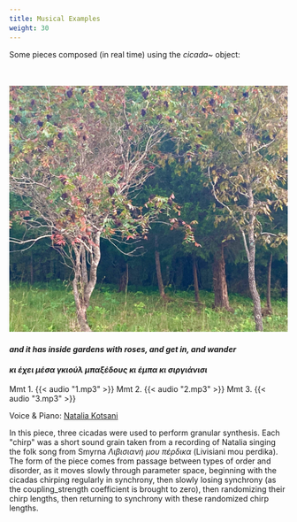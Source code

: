 ```yaml
---
title: Musical Examples
weight: 30
---
```


Some pieces composed (in real time) using the _cicada~_ object:
&nbsp;  
&nbsp;  
&nbsp;    

![trees](tennessee-orchard.jpeg)
#### _and it has inside gardens with roses, and get in, and wander_  
#### _κι έχει μέσα γκιούλ μπαξέδους κι έμπα κι σιργιάνισι_

Mmt 1. {{< audio "1.mp3" >}}
Mmt 2. {{< audio "2.mp3" >}}
Mmt 3. {{< audio "3.mp3" >}}

Voice & Piano: [Natalia Kotsani](https://nataliakotsani.com/)

In this piece, three cicadas were used to perform granular synthesis. Each "chirp" was a short sound grain taken from a recording of Natalia singing the folk song from Smyrna _Λιβισιανή μου πέρδικα_ (Livisiani mou perdika).  
The form of the piece comes from passage between types of order and disorder, as it moves slowly through parameter space, beginning with the cicadas chirping regularly in synchrony, then slowly losing synchrony (as the coupling_strength coefficient is brought to zero), then randomizing their chirp lengths, then returning to synchrony with these randomized chirp lengths.



